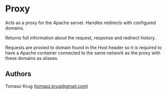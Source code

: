 # Proxy

Acts as a proxy for the Apache server. Handles redirects with configured domains.

Returns full information about the request, response and redirect history.

Requests are proxied to domain found in the Host header so it is required to have a Apache container connected to the same network as the proxy with these domains as aliases.

## Authors

Tomasz Krug (<tomasz.krug@gmail.com>)
